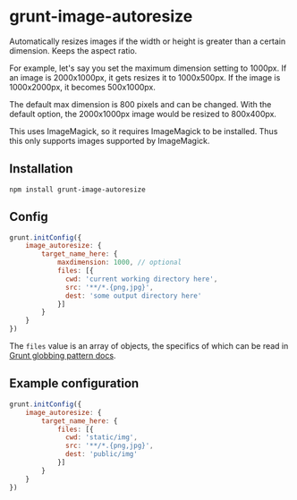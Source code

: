 grunt-image-autoresize
=============

Automatically resizes images if the width or height is greater than a certain dimension. Keeps the aspect ratio.

For example, let's say you set the maximum dimension setting to 1000px. If an image is 2000x1000px, it gets resizes it to 1000x500px. If the image is 1000x2000px, it becomes 500x1000px.

The default max dimension is 800 pixels and can be changed. With the default option, the 2000x1000px image would be resized to 800x400px.

This uses ImageMagick, so it requires ImageMagick to be installed. Thus this only supports images supported by ImageMagick.

## Installation
`npm install grunt-image-autoresize`

## Config
```javascript
grunt.initConfig({
    image_autoresize: {
        target_name_here: {
            maxdimension: 1000, // optional
            files: [{
              cwd: 'current working directory here',
              src: '**/*.{png,jpg}',
              dest: 'some output directory here'
            }]
        }
    }
})
```

The `files` value is an array of objects, the specifics of which can be read in [Grunt globbing pattern docs](https://gruntjs.com/configuring-tasks#globbing-patterns).

## Example configuration
```javascript
grunt.initConfig({
    image_autoresize: {
        target_name_here: {
            files: [{
              cwd: 'static/img',
              src: '**/*.{png,jpg}',
              dest: 'public/img'
            }]
        }
    }
})
```


